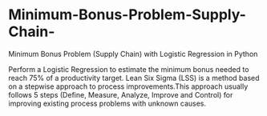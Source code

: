 # Minimum-Bonus-Problem-Supply-Chain-
Minimum Bonus Problem (Supply Chain) with Logistic Regression in Python

Perform a Logistic Regression to estimate the minimum bonus needed to reach 75% of a productivity target.
Lean Six Sigma (LSS) is a method based on a stepwise approach to process improvements.This approach usually follows 5 steps (Define, Measure, Analyze, Improve and Control) for improving existing process problems with unknown causes.

